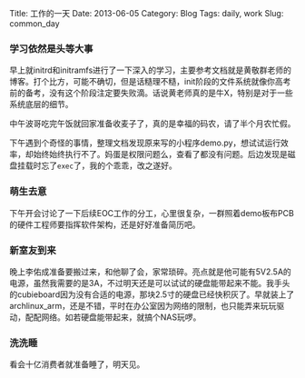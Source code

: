 Title: 工作的一天
Date: 2013-06-05
Category: Blog
Tags: daily, work
Slug: common_day

### 学习依然是头等大事
早上就initrd和initramfs进行了一下深入的学习，主要参考文档就是黄敬群老师的博客。打个比方，可能不确切，但是话糙理不糙，init阶段的文件系统就像你高考前的备考，没有这个阶段注定要失败滴。话说黄老师真的是牛X，特别是对于一些系统底层的细节。

中午波哥吃完午饭就回家准备收麦子了，真的是幸福的码农，请了半个月农忙假。


下午遇到个奇怪的事情，整理文档发现原来写的小程序demo.py，想试试运行效率，却始终始终执行不了。妈蛋是权限问题么，查看了都没有问题。后边发现是磁盘挂载时忘了`exec`了，我的个乖乖，改之遂好。

### 萌生去意
下午开会讨论了一下后续EOC工作的分工，心里很复杂，一群照着demo板布PCB的硬件工程师要指挥软件架构，还是好好准备简历吧。


### 新室友到来
晚上李佑成准备要搬过来，和他聊了会，家常琐碎。亮点就是他可能有5V2.5A的电源，虽然我需要的是3A，不过明天还是可以试试的硬盘能带起来不能。我手头的cubieboard因为没有合适的电源，那块2.5寸的硬盘已经快积灰了。早就装上了archlinux_arm，还是不错，平时在办公室因为网络的限制，也只能弄来玩玩驱动，配配网络。如若硬盘能带起来，就搞个NAS玩啰。

### 洗洗睡
看会十亿消费者就准备睡了，明天见。
